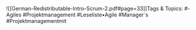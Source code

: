 
![[German-Redistributable-Intro-Scrum-2.pdf#page=33]]Tags & Topics:
   #-Agiles
   #Projektmanagement
   #Leseliste•Agile
   #Manager`s
   #Projektmanagementmit